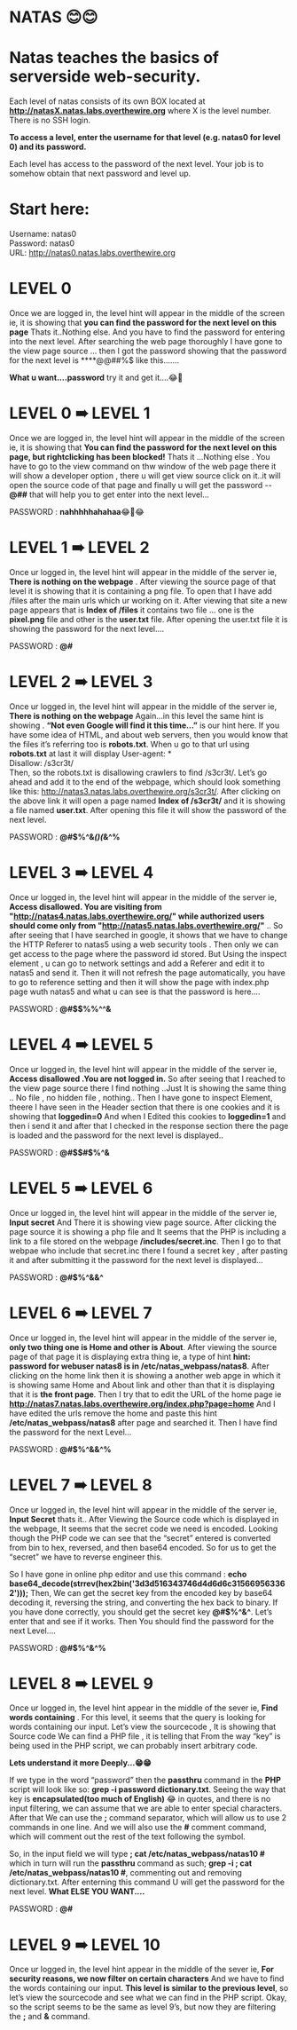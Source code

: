 # NATAS   😊😊

# Natas teaches the basics of serverside web-security.

Each level of natas consists of its own BOX located at **http://natasX.natas.labs.overthewire.org** where X is the level number. There is no SSH login.

**To access a level, enter the username for that level (e.g. natas0 for level 0) and its password.**

Each level has access to the password of the next level. Your job is to somehow obtain that next password and level up.

# Start here:

Username: natas0\
Password: natas0\
URL:      http://natas0.natas.labs.overthewire.org

# LEVEL 0

Once we are logged in, the level hint will appear in the middle of the screen ie, it is showing that **you can find the password for the next level on this page** Thats it..Nothing else. And you have to find the password for entering into the next level. After searching the web page thoroughly I have gone to the view page source ... then I got the password showing that the password for the next level is ****@@##%$$%^&&**(&^%%$ like this.......

**What u want....password** try it and get it....😂🤣



# LEVEL 0 ➠ LEVEL 1


Once we are logged in, the level hint will appear in the middle of the screen ie, it is showing that **You can find the password for the next level on this page, but rightclicking has been blocked!** 
Thats it ...Nothing else . You have to go to the view command on thw window of the web page there it will show a developer option , there u will get view source click on it..it will open the source code of that page and finally u will get the password -- **@#$%^&*((&^%$#** that will help you to get enter into the next level...

PASSWORD :  **nahhhhhahahaa**😂🤣😂


# LEVEL 1 ➠ LEVEL 2

Once ur logged in, the level hint will appear in the middle of the server ie, **There is nothing on the webpage** . After viewing the source page of that level it is showing that it is containing a png file. To open that I have add /files after the main urls which ur working on it. After viewing that site a new page appears that is **Index of /files** it contains two file ... one is the **pixel.png** file and other is the **user.txt** file. 
After opening the user.txt file it is showing the password for the next level....

PASSWORD : **@#$%^&*(&^%%$**


# LEVEL 2 ➠ LEVEL 3

Once ur logged in, the level hint will appear in the middle of the server ie, **There is nothing on the webpage** Again...in this level the same hint is showing .
**“Not even Google will find it this time…”** is our hint here. If you have some idea of HTML, and about web servers, then you would know that the files it’s referring too is **robots.txt**. When u go to that url using **robots.txt** at last it will display 
User-agent: *\
Disallow: /s3cr3t/\
Then, so the robots.txt is disallowing crawlers to find /s3cr3t/. Let’s go ahead and add it to the end of the webpage, which should look something like this: http://natas3.natas.labs.overthewire.org/s3cr3t/. 
After clicking on the above link it will open a page named **Index of /s3cr3t/** and it is showing a file named **user.txt**.
After opening this file it will show the password of the next level.

PASSWORD : **@#$%^&*()(*&^%**

# LEVEL 3 ➠ LEVEL 4

Once ur logged in, the level hint will appear in the middle of the server ie, **Access disallowed. You are visiting from "http://natas4.natas.labs.overthewire.org/" while authorized users should come only from "http://natas5.natas.labs.overthewire.org/"** ..
So after seeing that I have searched in google, it shows that we have to change the HTTP Referer to natas5 using a web security tools . Then only we can get access to the page where the password id stored.
But Using the inspect element , u can go to network settings and add a Referer and edit it to natas5 and send it.
Then it will not refresh the page automatically, you have to go to reference setting and then it will show the page with index.php page wuth natas5 and what u can see is that the password is here....

PASSWORD : **@#$$%%^^&**


# LEVEL 4 ➠ LEVEL 5

Once ur logged in, the level hint will appear in the middle of the server ie, **Access disallowed .You are not logged in.**
So after seeing that I reached to the view page source there I find nothing ..Just It is showing the same thing .. No file , no hidden file , nothing..
Then I have gone to inspect Element, theere I have seen in the Header section that there is one cookies and it is showing that **loggedin=0** And when I Edited this cookies to **loggedin=1** and then i send it and after that I checked in the response section there the page is loaded and the password for the next level is displayed..

PASSWORD : **@#$$#$%^&**


# LEVEL 5 ➠ LEVEL 6

Once ur logged in, the level hint will appear in the middle of the server ie, **Input secret** And There it is showing view page source.
After clicking the page source it is showing a php file and It seems that the PHP is including a link to a file stored on the webpage **/includes/secret.inc**.
Then I go to that webpae who include that secret.inc there I found a secret key , after pasting it and after submitting it the password for the next level is displayed...

PASSWORD : **@#$%^&&^**


# LEVEL 6 ➠ LEVEL 7

Once ur logged in, the level hint will appear in the middle of the server ie, **only two thing one is Home and other is About**.
After viewing the source page of that page it is displaying extra thing ie, a type of hint **hint: password for webuser natas8 is in /etc/natas_webpass/natas8**.
After clicking on the home link then it is showing a another web apge in which it is showing same Home and About link and other than that it is displaying that it is **the front page**.
Then I try that to edit the URL of the home page ie **http://natas7.natas.labs.overthewire.org/index.php?page=home**
And I have edited the urls remove the home and paste this hint **/etc/natas_webpass/natas8** after page and searched it. Then I have find the password for the next Level...

PASSWORD : **@#$%^&&^%**


# LEVEL 7 ➠ LEVEL 8

Once ur logged in, the level hint will appear in the middle of the server ie, **Input Secret** thats it..
After Viewing the Source code which is displayed in the webpage, It seems that the secret code we need is encoded. Looking though the PHP code we can see that the “secret” entered is converted from bin to hex, reversed, and then base64 encoded.
So for us to get the “secret” we have to reverse engineer this. 

So I have gone in online php editor and use this command :
**echo base64_decode(strrev(hex2bin('3d3d516343746d4d6d6c315669563362')));**
Then, We can get the secret key from the encoded key by base64 decoding it, reversing the string, and converting the hex back to binary.
If you have done correctly, you should get the secret key **@#$%^&^**. Let’s enter that and see if it works.
Then You should find the password for the next Level....

PASSWORD : **@#$%^&^%**

# LEVEL 8 ➠ LEVEL 9

Once ur logged in, the level hint appear in the middle of the sever ie, **Find words containing** .
For this level, it seems that the query is looking for words containing our input. Let’s view the sourcecode , It is showing that Source code We can find a PHP file , it is telling that From the way “key” is being used in the PHP script, we can probably insert arbitrary code.

**Lets understand it more Deeply...😁😁**

If we type in the word “password” then the **passthru** command in the **PHP** script will look like so: **grep -i password dictionary.txt**. Seeing the way that key is **encapsulated(too much of English)** 😂 in quotes, and there is no input filtering, we can assume that we are able to enter special characters.
After that We can use the **;** command separator, which will allow us to use 2 commands in one line. And we will also use the **#** comment command, which will comment out the rest of the text following the symbol.

So, in the input field we will type **; cat /etc/natas_webpass/natas10 #** which in turn will run the **passthru** command as such; **grep -i ; cat /etc/natas_webpass/natas10 #**, commenting out and removing dictionary.txt.
After enterning this command U will get the password for the next level.
**What ELSE YOU WANT....**

PASSWORD : **@#$%^&^%$**


# LEVEL 9 ➠ LEVEL 10

Once ur logged in, the level hint appear in the middle of the sever ie, **For security reasons, we now filter on certain characters** And we have to find the words containing our input. 
**This level is similar to the previous level**, so let’s view the sourcecode and see what we can find in the PHP script.
Okay, so the script seems to be the same as level 9’s, but now they are filtering the **;** and **&** command.








